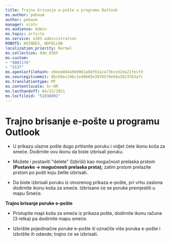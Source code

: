 ```yaml
---
title: Trajno brisanje e-pošte u programu Outlook
ms.author: pebaum
author: pebaum
manager: scotv
ms.audience: Admin
ms.topic: article
ms.service: o365-administration
ROBOTS: NOINDEX, NOFOLLOW
localization_priority: Normal
ms.collection: Adm_O365
ms.custom:
- "9001176"
- "3137"
ms.openlocfilehash: e9eee884a90d961a68f63aca73bce32da21fe1fd
ms.sourcegitcommit: 8bc60ec34bc1e40685e3976576e04a2623f63a7c
ms.translationtype: MT
ms.contentlocale: hr-HR
ms.lasthandoff: 04/15/2021
ms.locfileid: "51836091"
---
```

# <a name="permanently-delete-an-email-in-outlook"></a>Trajno brisanje e-pošte u programu Outlook

- U prikazu ulazne pošte dugo pritisnite poruku i vidjet ćete ikonu koša za smeće. Dodirnite ovu ikonu da biste izbrisali poruku.

- Možete i postaviti "delete" (Izbriši) kao mogućnost prelaska prstom **(Postavke -> mogućnosti prelaska prsta);** zatim prstom prelazite prstom po pošti koju želite izbrisati. 

- Da biste izbrisali poruku iz otvorenog prikaza e-pošte, pri vrhu zaslona dodirnite ikonu koša za smeće. Izbrisane će se poruke premjestiti u mapu Smeće. 

**Trajno brisanje poruke e-pošte**

- Pristupite mapi koša za smeće iz prikaza pošte, dodirnite ikonu računa (3 retka) pa dodirnite mapu smeće.

- Izbrišite pojedinačne poruke e-pošte ili označite više poruka e-pošte i izbrišite ih odavde; trajno će se izbrisati.